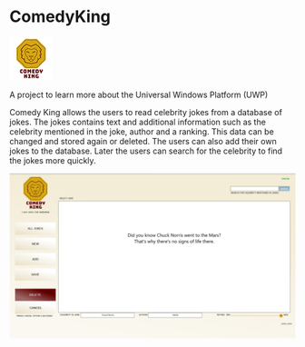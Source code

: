 # ComedyKing
![](comedyKingLogo.png)

A project to learn more about the Universal Windows Platform (UWP)


Comedy King allows the users to read celebrity jokes from a database of jokes. 
The jokes contains text and additional information such as the celebrity mentioned in the joke, author and a ranking. 
This data can be changed and stored again or deleted. The users can also add their own jokes to the database. 
Later the users can search for the celebrity to find the jokes more quickly.

![](ComedyKing.png)
